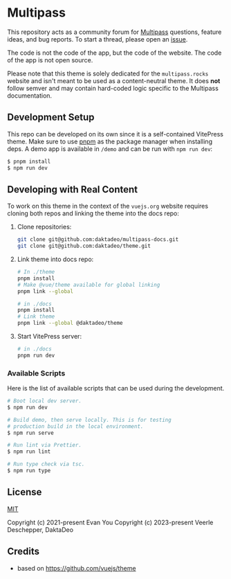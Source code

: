 # Multipass

This repository acts as a community forum for [Multipass](https://daktadeo.be/multipass) questions, feature ideas, and bug reports. To start a thread, please open an [issue](https://github.com/DaktaDeo/Multipass/issues).

The code is not the code of the app, but the code of the website. The code of the app is not open source. 

Please note that this theme is solely dedicated for the `multipass.rocks` website and isn't meant to be used as a content-neutral theme. It does **not** follow semver and may contain hard-coded logic specific to the Multipass documentation.


## Development Setup

This repo can be developed on its own since it is a self-contained VitePress theme. Make sure to use [pnpm](https://pnpm.io/) as the package manager when installing deps. A demo app is available in `/demo` and can be run with `npm run dev`:

```bash
$ pnpm install
$ npm run dev
```

## Developing with Real Content

To work on this theme in the context of the `vuejs.org` website requires cloning both repos and linking the theme into the docs repo:

1. Clone repositories:

   ```bash
   git clone git@github.com:daktadeo/multipass-docs.git
   git clone git@github.com:daktadeo/theme.git
   ```

2. Link theme into docs repo:

   ```bash
   # In ./theme
   pnpm install
   # Make @vue/theme available for global linking
   pnpm link --global

   # in ./docs
   pnpm install
   # Link theme
   pnpm link --global @daktadeo/theme
   ```

3. Start VitePress server:

   ```bash
   # in ./docs
   pnpm run dev
   ```

### Available Scripts

Here is the list of available scripts that can be used during the development.

```bash
# Boot local dev server.
$ npm run dev

# Build demo, then serve locally. This is for testing
# production build in the local environment.
$ npm run serve

# Run lint via Prettier.
$ npm run lint

# Run type check via tsc.
$ npm run type
```

## License

[MIT](http://opensource.org/licenses/MIT)

Copyright (c) 2021-present Evan You
Copyright (c) 2023-present Veerle Deschepper, DaktaDeo

## Credits
- based on https://github.com/vuejs/theme
